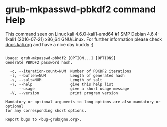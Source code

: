 # grub-mkpasswd-pbkdf2 command Help
 
 This command seen on Linux kali 4.6.0-kali1-amd64 #1 SMP Debian 4.6.4-1kali1 (2016-07-21) x86_64 GNU/Linux. For further information please check [docs.kali.org](docs.kali.org) and have a nice day buddy ;) 

~~~

Usage: grub-mkpasswd-pbkdf2 [OPTION...] [OPTIONS]
Generate PBKDF2 password hash.

  -c, --iteration-count=NUM  Number of PBKDF2 iterations
  -l, --buflen=NUM           Length of generated hash
  -s, --salt=NUM             Length of salt
  -?, --help                 give this help list
      --usage                give a short usage message
  -V, --version              print program version

Mandatory or optional arguments to long options are also mandatory or optional
for any corresponding short options.

Report bugs to <bug-grub@gnu.org>.

~~~
